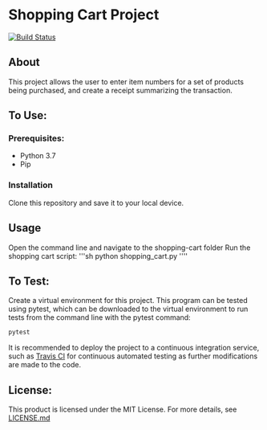 # Shopping Cart Project
[![Build Status](https://travis-ci.org/megc1/shopping-cart.svg?branch=master)](https://travis-ci.org/megc1/shopping-cart)

## About
This project allows the user to enter item numbers for a set of products being purchased, and create a receipt summarizing the transaction.

## To Use:

### Prerequisites:
* Python 3.7
* Pip

### Installation

Clone this repository and save it to your local device. 

## Usage
Open the command line and navigate to the shopping-cart folder
Run the shopping cart script:
'''sh
python shopping_cart.py
''''

## To Test:
Create a virtual environment for this project. 
This program can be tested using pytest, which can be downloaded to the virtual environment to run tests from the command line with the pytest command: 
```sh
pytest 
```
It is recommended to deploy the project to a continuous integration service, such as [Travis CI](https://travis-ci.org/) for continuous automated testing as further modifications are made to the code. 

## License:

This product is licensed under the MIT License. For more details, see [LICENSE.md](LICENSE.md)